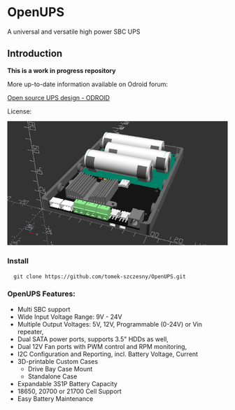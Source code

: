# OpenUPS

A universal and versatile high power SBC UPS

## Introduction

**This is a work in progress repository**

More up-to-date information available on Odroid forum:

[Open source UPS design - ODROID](https://forum.odroid.com/viewtopic.php?f=55&t=46481)

License:

![Image](case/OpenUPS_PCB.png)

### Install
```
  git clone https://github.com/tomek-szczesny/OpenUPS.git

```

### OpenUPS Features:
-  Multi SBC support
-  Wide Input Voltage Range: 9V - 24V
-  Multiple Output Voltages: 5V, 12V, Programmable (0-24V) or Vin repeater,
-  Dual SATA power ports, supports 3.5" HDDs as well,
-  Dual 12V Fan ports with PWM control and RPM monitoring,
-  I2C Configuration and Reporting, incl. Battery Voltage, Current
-  3D-printable Custom Cases
   - Drive Bay Case Mount
   - Standalone Case
-  Expandable 3S1P Battery Capacity
-  18650, 20700 or 21700 Cell Support
-  Easy Battery Maintenance

